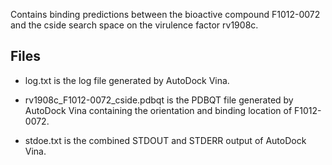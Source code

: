 Contains binding predictions between the bioactive compound F1012-0072 and the cside search space on the virulence factor rv1908c.

## Files

- log.txt is the log file generated by AutoDock Vina.

- rv1908c_F1012-0072_cside.pdbqt is the PDBQT file generated by AutoDock Vina containing the orientation and binding location of F1012-0072.

- stdoe.txt is the combined STDOUT and STDERR output of AutoDock Vina.

